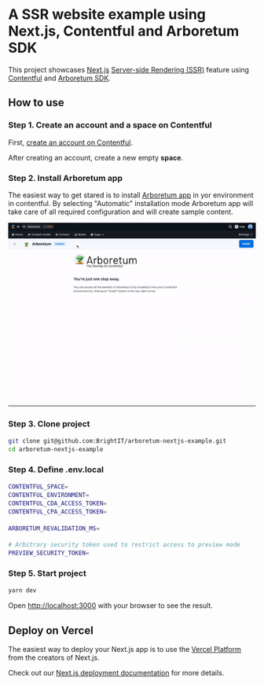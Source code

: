 # A SSR website example using Next.js, Contentful and Arboretum SDK

This project showcases [Next.js](https://nextjs.org/) [Server-side Rendering (SSR)](https://nextjs.org/docs/pages/building-your-application/rendering/server-side-rendering) feature using [Contentful](https://www.contentful.com/) and [Arboretum SDK](https://github.com/BrightIT/arboretum-sdk).

## How to use

### Step 1. Create an account and a space on Contentful

First, [create an account on Contentful](https://www.contentful.com/sign-up/).

After creating an account, create a new empty **space**.

### Step 2. Install Arboretum app

The easiest way to get stared is to install [Arboretum app](https://www.p8.group/en/products/arboretum) in yor environment in contentful. By selecting "Automatic" installation mode Arboretum app will take care of all required configuration and will create sample content.

![](./arboretum-app-install-speedx2.gif)

### Step 3. Clone project

```bash
git clone git@github.com:BrightIT/arboretum-nextjs-example.git
cd arboretum-nextjs-example
```

### Step 4. Define .env.local

```bash
CONTENTFUL_SPACE=
CONTENTFUL_ENVIRONMENT=
CONTENTFUL_CDA_ACCESS_TOKEN=
CONTENTFUL_CPA_ACCESS_TOKEN=

ARBORETUM_REVALIDATION_MS=

# Arbitrary security token used to restrict access to preview mode
PREVIEW_SECURITY_TOKEN=
```

### Step 5. Start project
```bash
yarn dev
```
Open [http://localhost:3000](http://localhost:3000) with your browser to see the result.

## Deploy on Vercel

The easiest way to deploy your Next.js app is to use the [Vercel Platform](https://vercel.com/new?utm_medium=default-template&filter=next.js&utm_source=create-next-app&utm_campaign=create-next-app-readme) from the creators of Next.js.

Check out our [Next.js deployment documentation](https://nextjs.org/docs/deployment) for more details.
